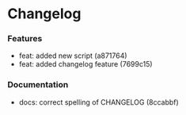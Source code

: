 # Changelog

### Features

- feat: added new script (a871764)
- feat: added changelog feature (7699c15)

### Documentation

- docs: correct spelling of CHANGELOG (8ccabbf)

